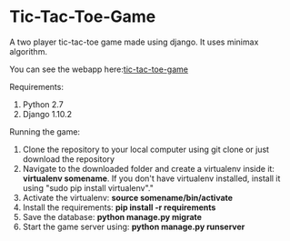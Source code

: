 # Tic-Tac-Toe-Game
A two player tic-tac-toe game made using django. It uses minimax algorithm.

You can see the webapp here:<a href = "https://tic-tac-toe-game-django.herokuapp.com/">tic-tac-toe-game</a>

Requirements:
<ol>
<li>Python 2.7 </li>
<li>Django 1.10.2 </li>
</ol>

Running the game:
<ol>
<li>Clone the repository to your local computer using git clone or just download the repository</li>

<li>Navigate to the downloaded folder and create a virtualenv inside it:<b> virtualenv somename</b>. If you don't have virtualenv installed, install it using "sudo pip install virtualenv"."</li>

<li>Activate the virtualenv: <b>source somename/bin/activate</b></li>

<li>Install the requirements: <b>pip install -r requirements</b>  </li>

<li>Save the database: <b>python manage.py migrate</b> </li>

<li>Start the game server using: <b>python manage.py runserver</b></li>

</ol>
